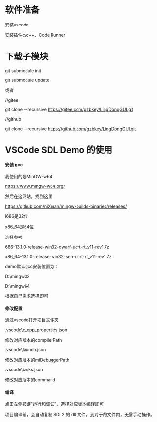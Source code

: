 # 软件准备

安装vscode

安装插件c/c++、Code Runner

# 下载子模块

git submodule init

git submodule update

或者

//gitee

git clone --recursive https://gitee.com/gzbkey/LingDongGUI.git

//github

git clone --recursive https://github.com/gzbkey/LingDongGUI.git

# VSCode SDL Demo 的使用

#### 安装 gcc

我使用的是MinGW-w64

https://www.mingw-w64.org/

然后在这网站，找到这里

https://github.com/niXman/mingw-builds-binaries/releases/

i686是32位

x86_64是64位

选择参考

686-13.1.0-release-win32-dwarf-ucrt-rt_v11-rev1.7z

x86_64-13.1.0-release-win32-seh-ucrt-rt_v11-rev1.7z

demo默认gcc安装位置为：

D:\mingw32

D:\mingw64

根据自己需求选择即可

#### 修改配置

通过vscode打开项目文件夹

.vscode\c_cpp_properties.json

修改对应版本的compilerPath

.vscode\launch.json

修改对应版本的miDebuggerPath

.vscode\tasks.json

修改对应版本的command

#### 编译

点击左侧按键"运行和调试"，选择对应版本编译即可

项目编译前，会自动复制 SDL2 的 dll 文件，到对于的文件内，无需手动操作。
